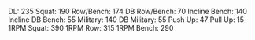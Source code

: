 DL: 235
 Squat: 190
 Row/Bench: 174
 DB Row/Bench: 70
 Incline Bench: 140
 Incline DB Bench: 55
 Military: 140
 DB Military: 55
 Push Up: 47
 Pull Up: 15
 1RPM Squat: 390
 1RPM Row: 315
 1RPM Bench: 290
